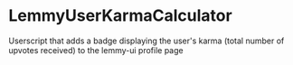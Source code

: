 # LemmyUserKarmaCalculator
Userscript that adds a badge displaying the user's karma (total number of upvotes received) to the lemmy-ui profile page
